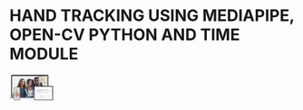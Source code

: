 # HAND TRACKING USING MEDIAPIPE, OPEN-CV PYTHON AND TIME MODULE


<img width="80" alt="image" src="./images/mp1.png">